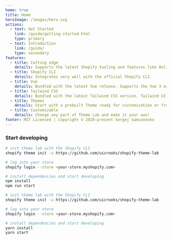 ```yaml
---
home: true
title: Home
heroImage: /images/hero.svg
actions:
  - text: Get Started
    link: /guide/getting-started.html
    type: primary
  - text: Introduction
    link: /guide/
    type: secondary
features:
  - title: Cutting edge
    details: Supports the latest Shopify tooling and features like Online Store 2.0.
  - title: Shopify CLI
    details: Integrates very well with the official Shopify CLI.
  - title: Vue
    details: Bundled with the latest Vue release. Supports the Vue 3 ecosystem.
  - title: Tailwind CSS
    details: Bundled with the latest Tailwind CSS version. Tailwind UI support.
  - title: Themes
    details: Start with a prebuilt Theme ready for customization or from scratch.
  - title: Customizable
    details: Change any part of Theme Lab and make it your own!
footer: MIT Licensed | Copyright © 2020-present Sergej Samsonenko
---
```


### Start developing

<CodeGroup>
  <CodeGroupItem title="NPM" active>

```bash
# init theme lab with the Shopify CLI
shopify theme init -u https://github.com/uicrooks/shopify-theme-lab

# log into your store
shopify login --store <your-store.myshopify.com>

# install dependencies and start developing
npm install
npm run start
```

  </CodeGroupItem>

  <CodeGroupItem title="YARN">

```bash
# init theme lab with the Shopify CLI
shopify theme init -u https://github.com/uicrooks/shopify-theme-lab

# log into your store
shopify login --store <your-store.myshopify.com>

# install dependencies and start developing
yarn install
yarn start
```

  </CodeGroupItem>
</CodeGroup>